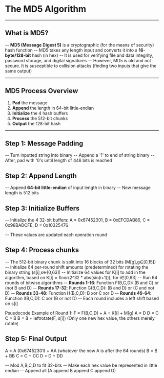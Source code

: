 # The MD5 Algorithm

---

## What is MD5?

-- **MD5 (Message Digest 5)** is a cryptographic (for the means of security) hash function
-- MD5 takes any length input and converts it into a **16-byte/128-bit** hash (in hex)
-- It is used for verifying file and data integrity, password storage, and digital signatures
-- However, MD5 is old and not secure. It is susceptible to collision attacks (finding two inputs that give the same output)

---

## MD5 Process Overview

1. **Pad** the message
2. **Append** the length in 64-bit little-endian
3. **Initialize** the 4 hash buffers
4. **Process** the 512-bit chunks
5. **Output** the 128-bit hash

---

## Step 1: Message Padding

-- Turn inputted string into binary
-- Append a '1' to end of string binary
-- After, pad with '0's until length of 448 bits is reached

## Step 2: Append Length

-- Append **64-bit little-endian** of input length in binary
-- New message length is 512 bits

## Step 3: Initialize Buffers

-- Initialize the 4 32-bit buffers: A = 0x67452301, B = 0xEFCDAB89, C = 0x98BADCFE, D = 0x10325476

-- These values are updated each operation round

## Step 4: Process chunks

-- The 512-bit binary chunk is split into 16 blocks of 32 bits (M[g],g∈[0,15])
-- Initialize 64 per-round shift amounts (predetermined) for rotating the binary string (s[i],s∈[0,63])
-- Initialize 64 values for K[i] to add in the algorithm, based on K[i] = floor(2^32 * abs(sin(i+1))), for i∈[0,63]
-- Run 64 rounds of bitwise algorithms
-- **Rounds 1-16**: Function F(B,C,D): (B and C) or (not B and D)
-- **Rounds 17-32**: Function G(B,C,D): (B and D) or (C and not D)
-- **Rounds 33-48**: Function H(B,C,D): B xor C xor D
-- **Rounds 49-64**: Function I(B,C,D): C xor (B or not D)
-- Each round includes a left shift based on s[i]

Psuedocode Example of Round 1:
F = F(B,C,D) + A + K[i] + M[g]
A = D
D = C
C = B
B = B + leftrotate(F, s[i])
(Only one new hex value, the others merely rotate)

## Step 5: Final Output

A = A (0x67452301) + AA (whatever the new A is after the 64 rounds)
B = B + BB
C = C + CC
D = D + DD

-- Mod A,B,C,D to fit 32-bits
-- Make each hex value be represented in little endian
-- Append all (A append B append C append D)
